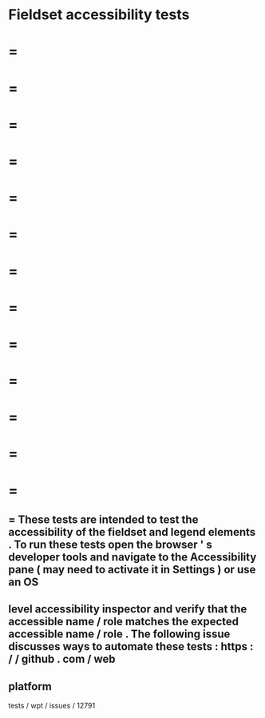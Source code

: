 Fieldset
accessibility
tests
=
=
=
=
=
=
=
=
=
=
=
=
=
=
=
=
=
=
=
=
=
=
=
=
=
=
=
=
These
tests
are
intended
to
test
the
accessibility
of
the
fieldset
and
legend
elements
.
To
run
these
tests
open
the
browser
'
s
developer
tools
and
navigate
to
the
Accessibility
pane
(
may
need
to
activate
it
in
Settings
)
or
use
an
OS
-
level
accessibility
inspector
and
verify
that
the
accessible
name
/
role
matches
the
expected
accessible
name
/
role
.
The
following
issue
discusses
ways
to
automate
these
tests
:
https
:
/
/
github
.
com
/
web
-
platform
-
tests
/
wpt
/
issues
/
12791
